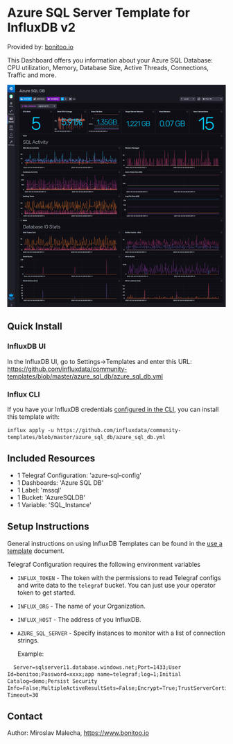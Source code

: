 # Azure SQL Server Template for InfluxDB v2

Provided by: [bonitoo.io](.)

This Dashboard offers you information about your Azure SQL Database: CPU utilization, Memory, Database Size, Active Threads, Connections, Traffic and more.

![Dashboard Screenshot](screenshot.png)

## Quick Install

### InfluxDB UI

In the InfluxDB UI, go to Settings->Templates and enter this URL: https://github.com/influxdata/community-templates/blob/master/azure_sql_db/azure_sql_db.yml

### Influx CLI

If you have your InfluxDB credentials [configured in the CLI](https://v2.docs.influxdata.com/v2.0/reference/cli/influx/config/), you can install this template with:

```
influx apply -u https://github.com/influxdata/community-templates/blob/master/azure_sql_db/azure_sql_db.yml
```

## Included Resources

- 1 Telegraf Configuration: 'azure-sql-config'
- 1 Dashboards: 'Azure SQL DB'
- 1 Label: 'mssql'
- 1 Bucket: 'AzureSQLDB'
- 1 Variable: 'SQL_Instance'

## Setup Instructions

General instructions on using InfluxDB Templates can be found in the [use a template](../docs/use_a_template.md) document.

Telegraf Configuration requires the following environment variables

- `INFLUX_TOKEN` - The token with the permissions to read Telegraf configs and write data to the `telegraf` bucket. You can just use your operator token to get started.
- `INFLUX_ORG` - The name of your Organization.
- `INFLUX_HOST` - The address of you InfluxDB.
- `AZURE_SQL_SERVER` - Specify instances to monitor with a list of connection strings.
  
  Example:

```
  Server=sqlserver11.database.windows.net;Port=1433;User Id=bonitoo;Password=xxxx;app name=telegraf;log=1;Initial Catalog=demo;Persist Security Info=False;MultipleActiveResultSets=False;Encrypt=True;TrustServerCertificate=False;Connection Timeout=30
```

## Contact

Author: Miroslav Malecha, https://www.bonitoo.io